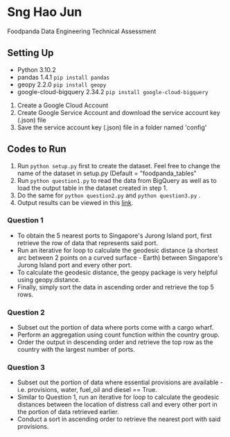 # Sng Hao Jun
Foodpanda Data Engineering Technical Assessment

## Setting Up
- Python 3.10.2
- pandas 1.4.1  ```pip install pandas```
- geopy 2.2.0  ```pip install geopy```
- google-cloud-bigquery 2.34.2  ```pip install google-cloud-bigquery```

1. Create a Google Cloud Account
2. Create Google Service Account and download the service account key (.json) file
3. Save the service account key (.json) file in a folder named 'config'

## Codes to Run

1. Run ```python setup.py``` first to create the dataset. Feel free to change the name of the dataset in setup.py (Default = "foodpanda_tables"
2. Run ```python question1.py``` to read the data from BigQuery as well as to load the output table in the dataset created in step 1.
3. Do the same for ```python question2.py``` and ```python question3.py``` .
4. Output results can be viewed in this [link](https://console.cloud.google.com/bigquery?project=foodpanda-assessment-343503).

### Question 1
- To obtain the 5 nearest ports to Singapore's Jurong Island port, first retrieve the row of data that represents said port.
- Run an iterative for loop to calculate the geodesic distance (a shortest arc between 2 points on a curved surface - Earth) between Singapore's Jurong Island port and every other port.
- To calculate the geodesic distance, the geopy package is very helpful using geopy.distance.
- Finally, simply sort the data in ascending order and retrieve the top 5 rows.

### Question 2
- Subset out the portion of data where ports come with a cargo wharf.
- Perform an aggregation using count function within the country group.
- Order the output in descending order and retrieve the top row as the country with the largest number of ports.

### Question 3
- Subset out the portion of data where essential provisions are available - i.e. provisions, water, fuel_oil and diesel == True.
- Similar to Question 1, run an iterative for loop to calculate the geodesic distances between the location of distress call and every other port in the portion of data retrieved earlier.
- Conduct a sort in ascending order to retrieve the nearest port with said provisions.
